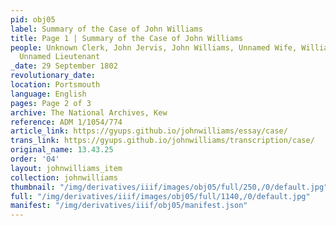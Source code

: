 ```yaml
---
pid: obj05
label: Summary of the Case of John Williams
title: Page 1 | Summary of the Case of John Williams
people: Unknown Clerk, John Jervis, John Williams, Unnamed Wife, William Allen Proby,
  Unnamed Lieutenant
_date: 29 September 1802
revolutionary_date:
location: Portsmouth
language: English
pages: Page 2 of 3
archive: The National Archives, Kew
reference: ADM 1/1054/774
article_link: https://gyups.github.io/johnwilliams/essay/case/
trans_link: https://gyups.github.io/johnwilliams/transcription/case/
original_name: 13.43.25
order: '04'
layout: johnwilliams_item
collection: johnwilliams
thumbnail: "/img/derivatives/iiif/images/obj05/full/250,/0/default.jpg"
full: "/img/derivatives/iiif/images/obj05/full/1140,/0/default.jpg"
manifest: "/img/derivatives/iiif/obj05/manifest.json"
---
```

